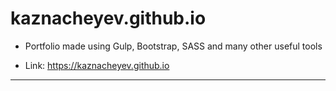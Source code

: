 # kaznacheyev.github.io

* Portfolio made using Gulp, Bootstrap, SASS and many other useful tools

* Link: https://kaznacheyev.github.io

---